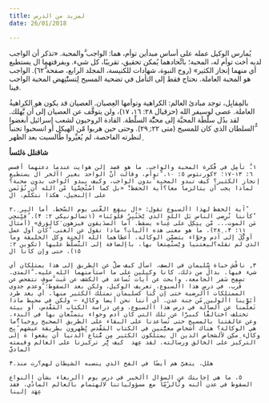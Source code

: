 ```yaml
---
title: لمزيد من الدرس
date: 26/01/2018

---
```


يُمارس الوكيل عمله على أساس مبدأين توأم، هما: الواجب َّوالمحبة. «تذكر أن الواجب لديه أخت توأم له، المحبة؛ باتِّحادهما يُمكن تحقيق، تقريبًا، كل شيء. وبفرقتهما ال يستطيع أي منهما إنجاز الكثير» (روح النبوة، شهادات للكنيسة، المجلد الرابع، صفحة ٦۲ُّ). الواجب هو المحبة العاملة. نحتاج فقط إلى التأمل في تضحية المسيح لِتستَْنِهض المحبة الواجب فينا.

ُبالمِقابِل، توجد مبادئ العالم: الكراهية وتوأمها العِصيان. العصيان قد يكون هو ِالكراهية العاملة. عصى لوسيفر الله (حزقيال ۲۸: ١٦، ١٧)، ولن يتوقَّف عن العصيان إلى أن يََّهلك. لقد بدُل سلْطَة المحبَّة إلى محبَُّّة السلْطة. القادة الروحيون لشعب إسرائيل أبغضوا ُّالسلطان الذي كان للمسيح (متى ۲۲: ۲٩ِ). وحتى حين هربوا مّن الهيكل أو انسحبوا تجنباً ِلنظرته الفاحصة، لم يُغيِّروا طُُالسبت بعد الظهر

**شاقنلل ةلئسأ**

`١.َّ تأمِل في فَّكرة المحبة والواجب. ما هو قصد إلن هوايت عندما دعتهما أفسس ٦: ١٣-١٧؛ ٢كورنثوس ٥: ١٠. َّتوأم، وقالت أنَّ الواحد بغير اآلخر ال يستطيع إنجاز الكثير؟ كيف تبدو المحبة ًبدون الواجب، وكيف يبدو الواجب بدون محبة؟ لماذا يجب أن يتالزما معا؟آية الحفظ:ْ «بل كما اسُتْحِسَّنِا مْن الله أن نُؤَتَمن على اإلنجيل، هكذا نتكلَّم، ال `

`۲.ِ آية الحفظ لهذا األسبوع تقول: «ال ينفع الغَّنى يوم السّخط. أما البِر ْكأننا نُرِضي الناس بَل الله الذي يَْخَتُبِرُ قلُوبََنا» (١تسالونيكي ۲: ۴). ُفيِّنجِي مَن الموت... مَّن يتِكِل على غِّناه يسقط. أما الصدَيقون فيزهون َكالوَرق» (أمثال ١١: ۴، ۲۸ِ). ما هو معنى هذه اآليات؟ ماذا تقول عن الغنى، َّكان أول عمل أوكَِّلَ إلى آدم وحوَّاء يتضمَّن الوكالة. أعطاهما الله الجنة وكل الخليقة وما الذي لم تقله؟ليعتنيا ويَْستَْمِتعا بها، باإلضافة إلى التََّسلَّط عليها (تكوين ۲: ١٥)، حتى وإن كانا ال `

`٣.ِ ناقُش حياة سَّليمان في الصف. اسأل كيف ضلَّ عن الطريق إلى هذا يمتلكان أي شيء فيها. بدالً من ذلك، كانا وكيلين على ما استأمنهما الله عليه. َّالمدى. تصفِح سَفر الجامعة، وابحث عن آيات تُساعد في الكشف عن عَبث َّسوف نتفحص عن قُرب، في درس هذا األسبوع، تعريف الوكيل، ولكن بعد السقوط؛ َّوعدم جدوى الممتلكات األرضية حتى إن كُنا كسليمان نمتلك الكثير منها. أي بعد طرد أبََوَّينا األوِلين مًن جنة عدن. أي أننا نحن أيضا وكالء — ولكن في محيط ماذا تَعلَّمنا عن الصالُة في درس هذا األسبوع، وعن دراسة الكتاب المَقَّدس، أو بيئة تختلف اختالفًًا كبيرَّا عن تلك التي كان آدم وحواء يتمتَّعان بها في البدء. وعن عالقتنا بالمسيح حتى تُساعدنا على البقاء على الطريق الصحيح روحيا؟ُما هي الوكالة؟ هناك أشخاص معيَُّنين في الكتاب المَقَّدس يُِظهرون بطريقة عيشهم ًبِح وكالء ِمكِن لألشخاص الذين ال يمتلكون الكثير مِن مُّتاع الدنيا أن يقعوا ة إلى التركيز على الخالق ورسالته. لقد عِهد  كيف يُِّر تركيزنا على العالم وقيمته الماديََّ`

`۴.هلل، يتغيَّ هم أيضًا في الفخ الذي ينصبه الشيطان لهم؟رت منذ `

`٥. ما هي إجابتك عن السؤال األخير في درس يوم األربعاء بشأن األنواع السقوط في عدن ألنه وتَُالزًمِّا مع مسؤولياتنا لالهتمام بالعالم المادُي، فقد عِهَد إلينا `